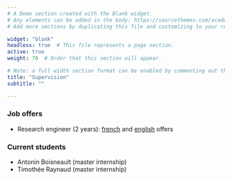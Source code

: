```yaml
---
# A Demo section created with the Blank widget.
# Any elements can be added in the body: https://sourcethemes.com/academic/docs/writing-markdown-latex/
# Add more sections by duplicating this file and customizing to your requirements.

widget: "blank"
headless: true  # This file represents a page section.
active: true
weight: 70  # Order that this section will appear.

# Note: a full width section format can be enabled by commenting out the `title` and `subtitle` with a `#`.
title: "Supervision"
subtitle: ""

---
```


### Job offers

- Research engineer (2 years): [french](https://recrutement.inria.fr/public/classic/fr/offres/2023-05839) and [english](https://recrutement.inria.fr/public/classic/en/offres/2023-05839) offers


### Current students

- Antonin Boisneault (master internship)
- Timothée Raynaud (master internship)
